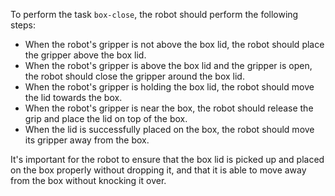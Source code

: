 To perform the task `box-close`, the robot should perform the following steps:

- When the robot's gripper is not above the box lid, the robot should place the gripper above the box lid.
- When the robot's gripper is above the box lid and the gripper is open, the robot should close the gripper around the box lid.
- When the robot's gripper is holding the box lid, the robot should move the lid towards the box.
- When the robot's gripper is near the box, the robot should release the grip and place the lid on top of the box. 
- When the lid is successfully placed on the box, the robot should move its gripper away from the box. 

It's important for the robot to ensure that the box lid is picked up and placed on the box properly without dropping it, and that it is able to move away from the box without knocking it over.